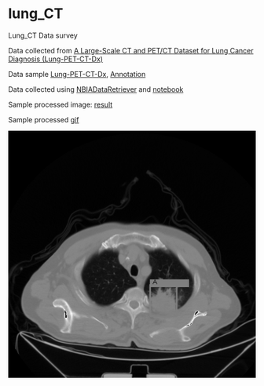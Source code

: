 # lung_CT

Lung_CT Data survey

Data collected from [A Large-Scale CT and PET/CT Dataset for Lung Cancer Diagnosis (Lung-PET-CT-Dx)](https://wiki.cancerimagingarchive.net/pages/viewpage.action?pageId=70224216)

Data sample [Lung-PET-CT-Dx](./Lung-PET-CT-Dx/), [Annotation](./Annotation)

Data collected using [NBIADataRetriever](https://wiki.cancerimagingarchive.net/display/NBIA/Cancer+Imaging+Archive+User%27s+Guide#CancerImagingArchiveUser%27sGuide-InstallingtheNBIADataRetriever) and [notebook](./VisualizationTools/notebook.ipynb)

Sample processed image: [result](./Lung-PET-CT-Dx/Lung_Dx-A0001/1.3.6.1.4.1.14519.5.2.1.6655.2359.165554066086145834377508507990/result/)

Sample processed [gif](./Lung-PET-CT-Dx/Lung_Dx-A0001/1.3.6.1.4.1.14519.5.2.1.6655.2359.165554066086145834377508507990/result/result.gif)

![](./Lung-PET-CT-Dx/Lung_Dx-A0001/1.3.6.1.4.1.14519.5.2.1.6655.2359.165554066086145834377508507990/result/result.gif)
